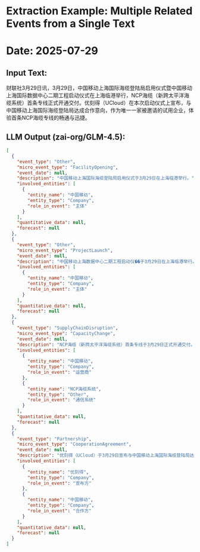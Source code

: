 # Extraction Example: Multiple Related Events from a Single Text
# Date: 2025-07-29

## Input Text:
财联社3月29日讯，3月29日，中国移动上海国际海缆登陆局启用仪式暨中国移动上海国际数据中心二期工程启动仪式在上海临港举行，NCP海缆（新跨太平洋海缆系统）首条专线正式开通交付。优刻得（UCloud）在本次启动仪式上宣布，与中国移动上海国际海缆登陆局达成合作意向，作为唯一一家被邀请的试用企业，体验首条NCP海缆专线的畅通与迅捷。

## LLM Output (zai-org/GLM-4.5):
```json
[
  {
    "event_type": "Other",
    "micro_event_type": "FacilityOpening",
    "event_date": null,
    "description": "中国移动上海国际海缆登陆局启用仪式于3月29日在上海临港举行。",
    "involved_entities": [
      {
        "entity_name": "中国移动",
        "entity_type": "Company",
        "role_in_event": "主体"
      }
    ],
    "quantitative_data": null,
    "forecast": null
  },
  {
    "event_type": "Other",
    "micro_event_type": "ProjectLaunch",
    "event_date": null,
    "description": "中国移动上海数据中心二期工程启动仪��于3月29日在上海临港举行。",
    "involved_entities": [
      {
        "entity_name": "中国移动",
        "entity_type": "Company",
        "role_in_event": "主体"
      }
    ],
    "quantitative_data": null,
    "forecast": null
  },
  {
    "event_type": "SupplyChainDisruption",
    "micro_event_type": "CapacityChange",
    "event_date": null,
    "description": "NCP海缆（新跨太平洋海缆系统）首条专线于3月29日正式开通交付。",
    "involved_entities": [
      {
        "entity_name": "中国移动",
        "entity_type": "Company",
        "role_in_event": "运营商"
      },
      {
        "entity_name": "NCP海缆系统",
        "entity_type": "Other",
        "role_in_event": "通信系统"
      }
    ],
    "quantitative_data": null,
    "forecast": null
  },
  {
    "event_type": "Partnership",
    "micro_event_type": "CooperationAgreement",
    "event_date": null,
    "description": "优刻得（UCloud）于3月29日宣布与中国移动上海国际海缆登陆局达成合作意向。",
    "involved_entities": [
      {
        "entity_name": "优刻得",
        "entity_type": "Company",
        "role_in_event": "宣布方"
      },
      {
        "entity_name": "中国移动",
        "entity_type": "Company",
        "role_in_event": "合作方"
      }
    ],
    "quantitative_data": null,
    "forecast": null
  }
]
```
